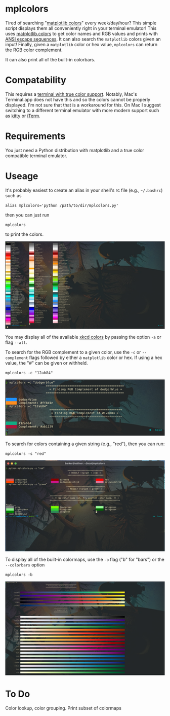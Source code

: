 # mplcolors
Tired of searching "[matplotlib colors](https://duckduckgo.com/?q=matplotlib+colors&atb=v275-4&ia=web)" every week/day/hour?
This simple script displays them all conveniently right in your terminal emulator!
This uses [matplotlib.colors](https://matplotlib.org/stable/api/colors_api.html) to get color names and RGB values and prints 
with [ANSI escape sequences](https://stackoverflow.com/questions/4842424/list-of-ansi-color-escape-sequences). 
It can also search the `matplotlib` colors given an input!
Finally, given a `matplotlib` color or hex value, `mplcolors` can return the RGB color complement.

It can also print all of the built-in colorbars.

# Compatability
This requires a [terminal with true color support](https://gist.github.com/XVilka/8346728).
Notably, Mac's Terminal.app does not have this and so the colors cannot be properly displayed.
I'm not sure that that is a workaround for this. 
On Mac I suggest switching to a different terminal emulator with more modern support such as [kitty](https://sw.kovidgoyal.net/kitty/) or [iTerm](https://iterm2.com/).

# Requirements
You just need a Python distribution with matplotlib and a true color compatible terminal emulator.

# Useage
It's probably easiest to create an alias in your shell's rc file (e.g., `~/.bashrc`) such as 
```shell
alias mplcolors='python /path/to/dir/mplcolors.py'
```

then you can just run 
```shell
mplcolors
```

to print the colors.

![Screenshot showing the script in use](screenshot.png)

You may display all of the available [xkcd colors](https://xkcd.com/color/rgb/) by passing the option `-a` or flag `--all`.

To search for the RGB complement to a given color, use the `-c` or `--complement` flags followed by either a `matplotlib` color or hex.
If using a hex value, the "#" can be given or withheld.

```shell
mplcolors -c "12ab84"
```

![Screenshot showing the complement](screenshot_complement.png)

To search for colors containing a given string (e.g., "red"), then you can run: 
```shell
mplcolors -s "red"
```

![Screenshot showing the search](search_screenshot.png)

To display all of the built-in colormaps, use the `-b` flag ("b" for "bars") or the `--colorbars` option

```shell
mplcolors -b
```

![Screenshot showing colorbars.](screenshot_colorbars.png)

# To Do
Color lookup, color grouping.
Print subset of colormaps
